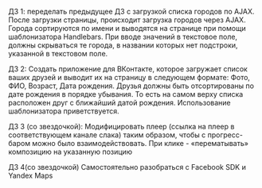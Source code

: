 ДЗ 1: переделать предыдущее ДЗ с загрузкой списка городов по AJAX.
После загрузки страницы, происходит загрузка городов через AJAX.
Города сортируются по имени и выводятся на странице при помощи шаблонизатора Handlebars. При вводе значений в текстовое поле, должны скрываться те города, в названии которых нет подстроки, указанной в текстовом поле.

ДЗ 2:
Создать приложение для ВКонтакте, которое загружает список ваших друзей и выводит их на страницу в следующем формате: Фото, ФИО, Возраст, Дата рождения.
Друзья должны быть отсортированы по дате рождения в порядке убывания. То есть на самом верху списка расположен друг с ближайший датой рождения.
Использование шаблонизатора приветствуется.

ДЗ 3 (со звездочкой):
Модифицировать плеер (ссылка на плеер в соответствующем канале слака) таким образом, чтобы с прогресс-баром можно было взаимодействовать. При клике - «перематывать» композицию на указанную позицию

ДЗ 4(со звездочкой)
Самостоятельно разобраться с Facebook SDK и Yandex Maps